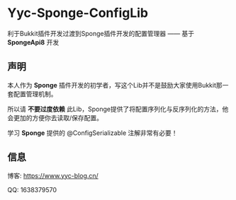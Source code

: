 # Yyc-Sponge-ConfigLib

利于Bukkit插件开发过渡到Sponge插件开发的配置管理器 —— 基于 **SpongeApi8** 开发

## 声明

本人作为 **Sponge** 插件开发的初学者，写这个Lib并不是鼓励大家使用Bukkit那一套配置管理机制。

所以请 **不要过度依赖** 此Lib，Sponge提供了将配置序列化与反序列化的方法，他会更加的方便你去读取/保存配置。

学习 **Sponge** 提供的 @ConfigSerializable 注解非常有必要！

## 信息

博客: https://www.yyc-blog.cn/

QQ: 1638379570
